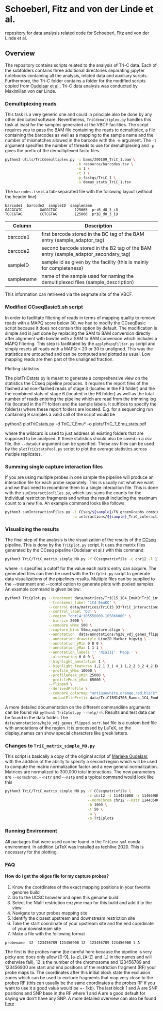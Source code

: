 # Schoeberl, Fitz and von der Linde et al.
repository for data analysis related code for Schoeberl, Fitz and von der Linde et al.

## Overview
The repository contains scripts related to the analysis of Tri-C data. Each of the subfolders contains three additional directories separating jupyter notebooks containing all the analysis, related data and auxiliary scripts. Furthermore, the Tri-C folder contains a folder for the modified scripts copied from [Oudelaar et al.](https://github.com/oudelaar/TriC). Tri-C data analysis was conducted by Maximilian von der Linde.

### Demultiplexing reads
This task is a very generic one and could in principle also be done by any other dedicated software. Nevertheless, `TriCdemultiplex.py` handles this task at least for the samples generated at the VBCF facilities. The script requires you to pass the BAM file containing the reads to demultiplex, a file containing the barcodes as well as a mapping to the sample name and the number of mismatches allowed in the barcode with the `-m` argument. The `-t` argument specifies the number of threads to use for demultiplexing and `-p` gives the prefix of the demultiplexed fastq files.
```bash
python3 utils/TriCdemultiplex.py -i bams/200109_TriC_1.bam \
                                 -b resource/barcodes.tsv \
                                 -m 1 \
                                 -t 7 \
                                 -p fastqs/TriC_1 \
                                 -s demux_stats_TriC_1.tsv
```
The `barcodes.tsv` is a tab-separated file with the following layout (without the header line)
```
barcode1  barcode2  sampleID  samplename
GACGCATC        GAGGCTGC        125065  priB_d0_3_i8
TGCCGTAG        CCTCGTAG        125066  priB_d0_3_i9
```
|Column |Description|
|---|---|
|barcode1 |first barcode stored in the BC tag of the BAM entry (sample_adaptor_tag) |
|barcode2 |second barcode stored in the B2 tag of the BAM entry (sample_adaptor_secondary_tag)  |
|sampleID |sample id as given by the facility (this is mainly for completeness) |
|samplename |name of the sample used for naming the demultiplexed files (sample_description) |

This information can retrieved via the seqmate site of the VBCF.

### Modified CCseqBasic5.sh script
In order to facilitate filtering of reads in terms of mapping quality to remove reads with a MAPQ score below 30, we had to modify the CCseqBasic script because it does not contain this option by default. The modification is simple and is just done by replacing the SAM to BAM conversion directly after alignment with bowtie with a SAM to BAM conversion which includes a MAPQ filtering. This step is facilitated by the `applyMapqFilter.py` script and simply resets all reads with a MAPQ < 20 or 30 to unaligned. This way the statistics are untouched and can be computed and plotted as usual. Low mapping reads are then part of the unaligned fraction.

Plotting statistics

The plotTriCstats.py is meant to generate a comprehensive view on the statistics the CCseq pipeline produces. It requires the report files of the flashed and non-flashed reads of stage 3 (located in the F3 folder) and the the combined stats of stage 6 (located in the F6 folder) as well as the total number of reads entering the pipeline which are read from the trimming log file (located in the F1 folder) and the sample labels. It suffices to specify the folder(s) where these report folders are located. E.g. for a sequencing run containing 9 samples a valid call of the script would be

python3 plotTriCstats.py -d TriC_7_Emu*
                         -o plots/TriC_7_Emu_stats.pdf

where the wildcard is used to just address all existing folders that are supposed to be analysed.
If these statistics should also be saved in a csv file, the `--dataOut` argument can be specified.
These csv files can be used by the `plotTriCstatsPool.py` script to plot the average statistics across mutiple replicates.

### Summing single capture interaction files
If you are using multiple probes in one sample the pipeline will produce an interaction file for each probe separately. This is usually not what we want and we thus need to recombine them to a single interaction file. This is done with the `sumInteractionFiles.py`, which just sums the counts for the individual restriction fragments and writes the result including the maximum count to a new file. An example command looks like follows:
```bash
python3 sumInteractionFiles.py -i CCseq/${sample}/F6_greenGraphs_combined_sample_CS5/sample_TriC/sample_*_TriC_interactions.txt \
                               -o interactions/${sample}_TriC_interactions.txt
```

### Visualizing the results
The final step of the analysis is the visualization of the results of the [CCseq](https://github.com/Hughes-Genome-Group/CCseqBasicS) pipeline. This is done by the `TriCplot.py` script. It uses the matrix files generated by the CCseq pipeline (Oudelaar et al.) with this command:
```bash
python3 TriC/TriC_matrix_simple_MO.py -f CCseqmatrixfile -c chr12 -l 114435000 -r 114669000 -b 1000 -t 80 -a -o folder
```
where `-t` specifies a cutoff for the value each matrix entry can acquire. The generated files can then be used with the `TriCplot.py` script to generate data visualizations of the pipelines results. Multiple files can be supplied to the --treatment and --contol option to generate plots with pooled samples. An example command is given below:
```bash
python3 TriCplot.py --treatment data/matrices/TriC15_1C4_EmuKO*TriC_interactions_2000_RAW.tab \
                    --treatment_label '1C4 EmuKO' \
                    --control data/matrices/TriC15_D3*TriC_interactions_2000_RAW.tab \
                    --control_label 'D3' \
                    --region "chr14:105550000-105866000" \
                    --binsize 2000 \
                    --compare_vMax 500 \
                    --capture_bins 5Smu_capture.oligo \
                    --annotation  data/annotations/hg38_vdj_genes_flipped.sort.bed  data/annotations/hg38_vdj_REs.bed  data/annotations/hg38_mappability.bw \
                    --annotation_drawstyle Line2D Marker bigwig \
                    --annotation_yMin 0 0 0 \
                    --annotation_yMax 1 1 1 \
                    --annotation_labels '' 'NIaIII' 'Mapp.' \
                    --alternating 0 0 0 \
                    --highlight_annotation 1 \
                    --highlight_features 1,2_1 3_1 4_1 1,2_2 3_2 4_2 Ed Emu \
                    --profile_yMax 10000 \
                    --profilePeak_yMin 25000 \
                    --profilePeak_yMax 65000 \
                    --flipped \
                    --derivedProfile \
                    --compare_colormap "antiquewhite,orange,red,black" \
                    --outputFilePrefix data/TriC15M14708_Ramos_1C4_EmuKO_D3_2kb_mapq30_s500  
```
A more detailed documentation on the different commandline arguments can be found via `python3 TriCplot.py --help/-h`. Results and test data can be found in the data folder. The `data/annotations/hg38_vdj_genes_flipped.sort.bed` file is a custom bed file with annotations of the region. It is processed by LaTeX, so the display_names can show special characters like greek letters.

### Changes to `TriC_matrix_simple_MO.py`
This script is basically a copy of the original script of [Marieke Oudelaar](https://github.com/oudelaar/TriC), with the addition of the ability to specify a second region which will be used to compute the matrix normalization factor and a new general normalization. Matrices are normalized to 300,000 total interactions. The new parameters are `--normchrom`, `--nstr` and `--nstp` and a typical command would look like this
```bash
python3 TriC/TriC_matrix_simple_MO.py -f CCseqmatrixfile \
                                      -c chr12 -l 114435000 -r 114669000 \
                                      --normchrom chr12 --nstr 114435000 --nstp 114496000 \
                                      -b 1000 \
                                      -t 50 \
                                      -a \
                                      -o TriCplots
```

### Running Environment
All packages that were used can be found in the `TriCenv.yml` conda environment. In addition LaTeX was installed as techlive 2020. This is necessary for the plotting. 

### FAQ
#### How do I get the oligos file for my capture probes?
 1. Know the coordinates of the exact mapping positions in your favorite genome build
 2. Go to the UCSC browser and open this genome build
 3. Select the NlaIII restriction enzyme map for this build and add it to the view
 4. Navigate to your probes mapping site
 5. Identify the closest upstream and downstream restriction site
 6. Take the start coordinate of your upstream site and the end coordinate of your downstream site
 7. Make a file with the following format
 ```
 probename  12  123456789 123456900 12  123456789 123456900 1 A
 ```
 The first is the probes name (be careful here because the pipeline is very picky and does only allow \[0-9\], \[a-z\], \[A-Z\] and \[\_\] in the names and will otherwise fail), 12 is the number of the chromosome and 123456789 and 123456900 are start and end positions of the restriction fragment (RF) your probe maps to. The coordinates after this initial block state the exclusion zones which can be used to exclude fragments that map very close to the probes RF (this can usually be the same coordinates a the probes RF if you want to use it a good value would be +- 1kb). The last block 1 and A are SNP positions and SNP base in the RF where 1 and A are a good default for saying we don't have any SNP. A more detailed overview can also be found [here](http://userweb.molbiol.ox.ac.uk/public/telenius/captureManual/oligofile.html)
